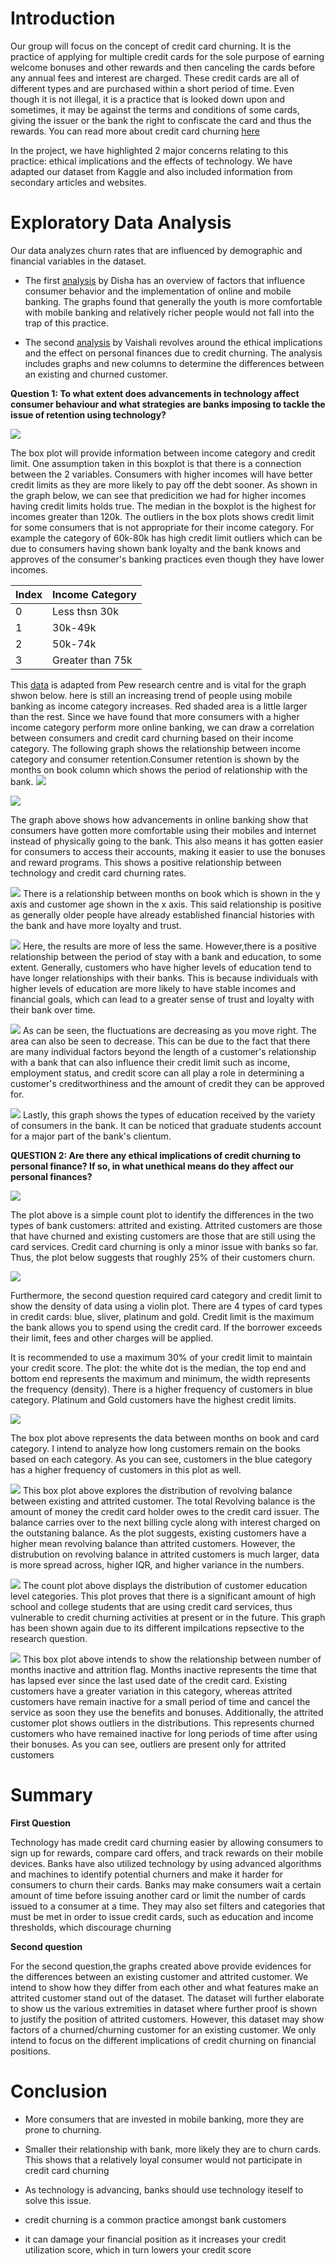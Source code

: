 # Introduction
Our group will focus on the concept of credit card churning. It is the practice of applying for multiple credit cards for the sole purpose of earning welcome bonuses and other rewards and then canceling the cards before any annual fees and interest are charged. These credit cards are all of different types and are purchased within a short period of time. Even though it is not illegal, it is a practice that is looked down upon and sometimes, it may be against the terms and conditions of some cards, giving the issuer or the bank the right to confiscate the card and thus the rewards. You can read more about credit card churning [here](https://www.forbes.com/advisor/credit-cards/what-is-credit-card-churning/)

In the project, we have highlighted 2 major concerns relating to this practice: ethical implications and the effects of technology. We have adapted our dataset from Kaggle and also included information from secondary articles and websites.

# Exploratory Data Analysis

Our data analyzes churn rates that are influenced by demographic and financial variables in the dataset.

- The first [analysis](https://github.com/ubco-W2022T2-data301/project-group-group-20/blob/main/analysis/analysis1.ipynb) by Disha has an overview of factors that influence consumer behavior and the implementation of online and mobile banking. The graphs found that generally the youth is more comfortable with mobile banking and relatively richer people would not fall into the trap of this practice. 


- The second [analysis](https://github.com/ubco-W2022T2-data301/project-group-group-20/blob/main/analysis/analysis2.ipynb) by Vaishali revolves around the ethical implications and the effect on personal finances due to credit churning. The analysis includes graphs and new columns to determine the differences between an existing and churned customer. 

<b>Question 1: To what extent does advancements in technology affect consumer behaviour and what strategies are banks imposing to tackle the issue of retention using technology?</b>

![](analysis/Graph1.png)

The box plot will provide information between income category and credit limit. One assumption taken in this boxplot is that there is a connection between the 2 variables. Consumers with higher incomes will have better credit limits as they are more likely to pay off the debt sooner. As shown in the graph below, we can see that predicition we had for higher incomes having credit limits holds true. The median in the boxplot is the highest for incomes greater than 120k. The outliers in the box plots shows credit limit for some consumers that is not appropriate for their income category. For example the category of 60k-80k has high credit limit outliers which can be due to consumers having shown bank loyalty and the bank knows and approves of the consumer's banking practices even though they have lower incomes.

| Index |Income Category |
| ----------- | ----------- |
| 0 | Less thsn 30k |
| 1 | 30k-49k ||
 2 | 50k-74k |
| 3 | Greater than 75k|

This [data](https://www.pewresearch.org/search/mobile+banking) is adapted from Pew research centre and is vital for the graph shwon below. here is still an increasing trend of people using mobile banking as income category increases. Red shaded area is a little larger than the rest. Since we have found that more consumers with a higher income category perform more online banking, we can draw a correlation between consumers and credit card churning based on their income category. The following graph shows the relationship between income category and consumer retention.Consumer retention is shown by the months on book column which shows the period of relationship with the bank.
![](analysis/Graph2.png)

![](analysis/Graph3.png)

The graph above shows how advancements in online banking show that consumers have gotten more comfortable using their mobiles and internet instead of physically going to the bank. This also means it has gotten easier for consumers to access their accounts, making it easier to use the bonuses and reward programs. This shows a positive relationship between technology and credit card churning rates.

![](analysis/Graph4.png)
There is a relationship between months on book which is shown in the y axis and customer age shown in the x axis. This said relationship is positive as generally older people have already established financial histories with the bank and have more loyalty and trust.

![](analysis/Graph5.png)
Here, the results are more of less the same. However,there is a positive relationship between the period of stay with a bank and education, to some extent. Generally, customers who have higher levels of education tend to have longer relationships with their banks. This is because individuals with higher levels of education are more likely to have stable incomes and financial goals, which can lead to a greater sense of trust and loyalty with their bank over time.

![](analysis/Graph6.png)
As can be seen, the fluctuations are decreasing as you move right. The area can also be seen to decrease. This can be due to the fact that there are many individual factors beyond the length of a customer's relationship with a bank that can also influence their credit limit such as income, employment status, and credit score can all play a role in determining a customer's creditworthiness and the amount of credit they can be approved for. 

![](analysis/Graph7.png)
Lastly, this graph shows the types of education received by the variety of consumers in the bank. It can be noticed that graduate students account for a major part of the bank's clientum. 

<b>QUESTION 2: Are there any ethical implications of credit churning to personal finance? If so, in what unethical means do they affect our personal finances? </b>

![](analysis/plot1.png)

The plot above is a simple count plot to identify the differences in the two types of bank customers: attrited and existing. Attrited customers are those that have churned and existing customers are those that are still using the card services. 
Credit card churning is only a minor issue with banks so far. Thus, the plot below suggests that roughly 25% of their customers churn.

![](analysis/plot2.png)

Furthermore, the second question required card category and credit limit to show the density of data using a violin plot. 
There are 4 types of card types in credit cards: blue, sliver, platinum and gold. Credit limit is the maximum the bank allows you to spend using the credit card. If the borrower exceeds their limit, fees and other charges will be applied. 

It is recommended to use a maximum 30% of your credit limit to maintain your credit score. 
    The plot: the white dot is the median, the top end and bottom end represents the maximum and minimum, the width represents the frequency (density). 
There is a higher frequency of customers in blue category. Platinum and Gold customers have the highest credit limits.


![](analysis/plot3.png)

The box plot above represents the data between months on book and card category. 
I intend to analyze how long customers remain on the books based on each category. As you can see, customers in the blue category has a higher frequency of customers in this plot as well.

![](analysis/plot4.png)
This box plot above explores the distribution of revolving balance between existing and attrited customer. The total Revolving balance is the amount of money the credit card holder owes to the credit card issuer. The balance carries over to the next billing cycle along with interest charged on the outstaning balance. As the plot suggests, existing customers have a higher mean revolving balance than attrited customers. However, the distrubution on revolving balance in attrited customers is much larger, data is more spread across, higher IQR, and higher variance in the numbers.

![](analysis/plot5.png)
The count plot above displays the distribution of customer education level categories. This plot proves that there is a significant amount of high school and college students that are using credit card services, thus vulnerable to credit churning activities at present or in the future. This graph has been shown again due to its different impilcations repsective to the research question. 

![](analysis/plot6.png)
This box plot above intends to show the relationship between number of months inactive and attrition flag. Months inactive represents the time that has lapsed ever since the last used date of the credit card. Existing customers have a greater variation in this category, whereas attrited customers have remain inactive for a small period of time and cancel the service as soon they use the benefits and bonuses. Additionally, the attrited customer plot shows outliers in the distributions. This represents churned customers who have remained inactive for long periods of time after using their bonuses. As you can see, outliers are present only for attrited customers



# Summary
<b>First Question</b>

 Technology has made credit card churning easier by allowing consumers to sign up for rewards, compare card offers, and track rewards on their mobile devices. Banks have also utilized technology by using advanced algorithms and machines to identify potential churners and make it harder for consumers to churn their cards. Banks may make consumers wait a certain amount of time before issuing another card or limit the number of cards issued to a consumer at a time. They may also set filters and categories that must be met in order to issue credit cards, such as education and income thresholds, which discourage churning

<b>Second question</b>

For the second question,the graphs created above provide evidences for the differences between an existing customer and attrited customer. We intend to show how they differ from each other and what features make an attrited customer stand out of the dataset. The dataset will further elaborate to show us the various extremities in dataset where further proof is shown to justify the position of attrited customers. However, this dataset may show factors of a churned/churning customer for an existing customer. We only intend to focus on the different implications of credit churning on financial positions.

# Conclusion

- More consumers that are invested in mobile banking, more they are prone to churning.

- Smaller their relationship with bank, more likely they are to churn cards. This shows that a relatively loyal consumer would not participate in credit card churning

- As technology is advancing, banks should use technology iteself to solve this issue.

- credit churning is a common practice amongst bank customers

- it can damage your financial position as it increases your credit utilization score, which in turn lowers your credit score